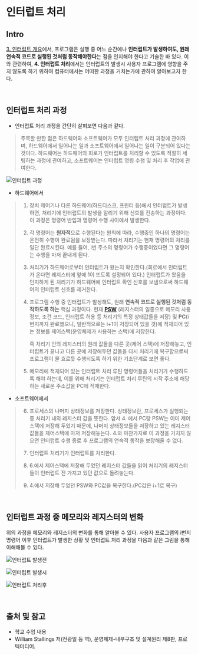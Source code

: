 # 인터럽트 처리

## Intro

[3. 인터럽트 개요](https://github.com/kmkim2689/CS/blob/main/OS/3.%20%EC%9D%B8%ED%84%B0%EB%9F%BD%ED%8A%B8%20%EA%B0%9C%EC%9A%94.md)에서, 프로그램은 실행 중 어느 순간에나 **인터럽트가 발생하여도, 원래 연속적 코드로 실행된 것처럼 동작해야한다**는 점을 인지해야 한다고 기술한 바 있다. 이와 관련하여, **4. 인터럽트 처리**에서는 인터럽트의 발생시 사용자 프로그램에 영향을 주지 않도록 하기 위하여 컴퓨터에서는 어떠한 과정을 거치는가에 관하여 알아보고자 한다.

<br/>

## 인터럽트 처리 과정

* 인터럽트 처리 과정을 간단히 살펴보면 다음과 같다. 
> 주목할 만한 점은 하드웨어와 소프트웨어가 모두 인터럽트 처리 과정에 관여하며, 하드웨어에서 일어나는 일과 소프트웨어에서 일어나는 일이 구분되어 있다는 것이다. 하드웨어는 하드웨어의 회로가 인터럽트를 처리할 수 있도록 적절히 세팅하는 과정에 관여하고, 소프트웨어는 인터럽트 명령 수행 및 처리 후 작업에 관여한다.

![인터럽트 과정](https://user-images.githubusercontent.com/101035437/186325744-b191056e-6bdb-46e0-a16c-22ae73c2797b.png)

* 하드웨어에서

> 1. 장치 제어기나 다른 하드웨어(하드디스크, 프린터 등)에서 인터럽트가 발생하면, 처리기에 인터럽트의 발생을 알리기 위해 신호를 전송하는 과정이다. 이 과정은 명령어 반입과 명령어 수행 사이에서 발생한다.
> 
> 2. 각 명령어는 **원자적**으로 수행된다는 원칙에 따라, 수행중인 하나의 명령어는 온전히 수행이 완료됨을 보장받는다. 따라서 처리기는 현재 명령어의 처리를 일단 완료시킨다. 예를 들어, i번 주소의 명령어가 수행중이었다면 그 명령어는 수행을 마저 끝내게 된다.
> 
> 3. 처리기가 하드웨어로부터 인터럽트가 왔는지 확인한다.(회로에서 인터럽트가 온다면 레지스터에 앞에 1이 뜨도록 설정되어 있다.) 인터럽트가 왔음을 인지하게 된 처리기가 하드웨어에 인터럽트 확인 신호를 보냄으로써 하드웨어의 인터럽트 신호를 제거한다.
> 
> 4. 프로그램 수행 중 인터럽트가 발생해도, 원래 **연속적 코드로 실행된 것처럼 동작하도록 하는** 핵심 과정이다. 현재 **[PSW](https://en.wikipedia.org/wiki/Program_status_word)** (레지스터의 일종으로 메모리 사용 정보, 조건 코드, 인터럽트 허용 등 처리기의 특정 상태값들을 저장) 및 **PC**(i번지까지 완료했으니, 일반적으로는 i+1이 저장되어 있을 것)에 적재되어 있는 정보를 제어스택(운영체제가 사용하는 스택)에 저장한다.
> 
>     즉 처리기 안의 레지스터의 원래 값들을 다른 곳(제어 스택)에 저장해놓고, 
>     인터럽트가 끝나고 다른 곳에 저장해두던 값들을 다시 처리기에 복구함으로써 프로그램이 물 흐르듯 수행되도록 하기 위한 기초단계로 보면 좋다.
> 
> 5. 메모리에 적재되어 있는 인터럽트 처리 루틴 명령어들을 처리기가 수행하도록 해야 하는데, 이를 위해 처리기는 인터럽트 처리 루틴의 시작 주소에 해당하는 새로운 주소값을 PC에 적재한다.

* 소프트웨어에서

> 6. 프로세스의 나머지 상태정보를 저장한다. 상태정보란, 프로세스가 실행되는 중 처리기 내의 레지스터 값을 뜻한다. 앞서 4. 에서 PC랑 PSW는 이미 제어스택에 저장해 두었기 때문에, 나머지 상태정보들을 저장하고 있는 레지스터 값들을 제어스택에 마저 저장해놓는다. 4.와 마찬가지로 이 과정을 거치지 않으면 인터럽트 수행 종료 후 프로그램의 연속적 동작을 보장해줄 수 없다.
> 
> 7. 인터럽트 처리기가 인터럽트를 처리한다.
> 
> 8. 6.에서 제어스택에 저장해 두었던 레지스터 값들을 읽어 처리기의 레지스터들이 인터럽트 전 가지고 있던 값으로 돌려놓는다.
> 
> 9. 4.에서 저장해 두었던 PSW와 PC값을 복구한다.(PC값은 i+1로 복구)

<br/>

## 인터럽트 과정 중 메모리와 레지스터의 변화

위의 과정을 메모리와 레지스터의 변화를 통해 알아볼 수 있다. 사용자 프로그램의 i번지 명령어 이후 인터럽트가 발생한 상황 및 인터럽트 처리 과정을 다음과 같은 그림을 통해 이해해볼 수 있다.

![인터럽트 발생전](https://user-images.githubusercontent.com/101035437/186335863-bc38c1f9-585c-40a8-a23d-6a1b78b9cd9a.png)

![인터럽트 발생시](https://user-images.githubusercontent.com/101035437/186335938-61c2dfb0-3021-4bb3-8495-d024aa207c51.png)

![인터럽트 처리후](https://user-images.githubusercontent.com/101035437/186335982-f6d14b62-8042-4b1b-a6f0-19cac433b028.png)

<br/>

## 출처 및 참고
* 학교 수업 내용
* William Stallings 저(전광일 등 역), 운영체제-내부구조 및 설계원리 제8판, 프로텍미디어.

